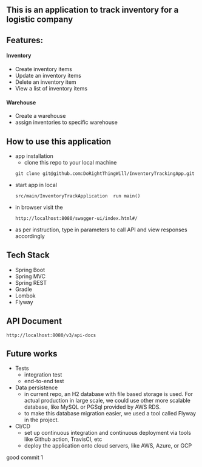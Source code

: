 ## This is an application to track inventory for a logistic company

## Features:
#### Inventory
- Create inventory items
- Update an inventory items
- Delete an inventory item
- View a list of inventory items
#### Warehouse
- Create a warehouse
- assign inventories to specific warehouse
## How to use this application
- app installation
  - clone this repo to your local machine
  ```
  git clone git@github.com:DoRightThingWill/InventoryTrackingApp.git
  ```
- start app in local
  ```
  src/main/InventoryTrackApplication  run main()
  ```
- in browser visit the 
  ``` 
  http://localhost:8080/swagger-ui/index.html#/
  ```
- as per instruction, type in parameters to call API and view responses accordingly
## Tech Stack
- Spring Boot
- Spring MVC
- Spring REST
- Gradle
- Lombok
- Flyway

## API Document
```
http://localhost:8080/v3/api-docs
```

## Future works
- Tests
  - integration test
  - end-to-end test
- Data persistence
  - in current repo, an H2 database with file based storage is used. For actual production in large scale, we could use other more scalable database, like MySQL or PGSql provided by AWS RDS.
  - to make this database migration easier, we used a tool called Flyway in the project.
- CI/CD
  - set up continuous integration and continuous deployment via tools like Github action, TravisCI, etc
  - deploy the application onto cloud servers, like AWS, Azure, or GCP


good commit 1

